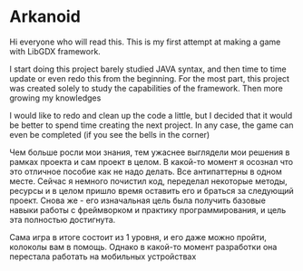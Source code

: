 # Arkanoid
Hi everyone who will read this. This is my first attempt at making a game with LibGDX framework.

I start doing this project barely studied JAVA syntax, and then time to time update or even redo this from the beginning.
For the most part, this project was created solely to study the capabilities of the framework.
Then more growing my knowledges


I would like to redo and clean up the code a little, but I decided that it would be better to spend time
creating the next project. In any case, the game can even be completed (if you see the bells in the corner)

Чем больше росли мои знания, тем ужаснее выглядели мои решения в рамках проекта и сам проект в целом. В какой-то момент я осознал что это отличное пособие как не надо делать. Все антипаттерны в одном месте. Сейчас я немного почистил код, переделал некоторые методы, ресурсы и в целом пришло время оставить его и браться за следующий проект. Снова же - его изначальная цель была получить базовые навыки работы с фреймворком и практику программирования, и цель эта полностью достигнута.

Сама игра в итоге состоит из 1 уровня, и его даже можно пройти, колоколы вам в помощь. Однако в какой-то момент разработки она перестала работать на мобильных устройствах